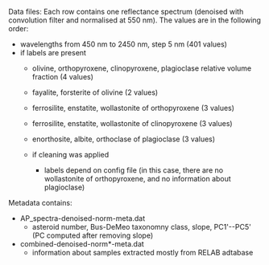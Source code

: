 Data files:
Each row contains one reflectance spectrum (denoised with convolution filter and normalised at 550 nm). The values are in the following order:
  - wavelengths from 450 nm to 2450 nm, step 5 nm (401 values)
  - if labels are present
    - olivine, orthopyroxene, clinopyroxene, plagioclase relative volume fraction (4 values)
    - fayalite, forsterite of olivine (2 values)
    - ferrosilite, enstatite, wollastonite of orthopyroxene (3 values)
    - ferrosilite, enstatite, wollastonite of clinopyroxene (3 values)
    - enorthosite, albite, orthoclase of plagioclase (3 values)
    
    - if cleaning was applied
      - labels depend on config file (in this case, there are no wollastonite of orthopyroxene, and no information about plagioclase)

Metadata contains:
  - AP_spectra-denoised-norm-meta.dat
    - asteroid number, Bus-DeMeo taxonomny class, slope, PC1'--PC5' (PC computed after removing slope)
  - combined-denoised-norm*-meta.dat
    - information about samples extracted mostly from RELAB adtabase
